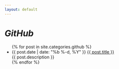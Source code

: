 ```yaml
---
layout: default
---
```


<div class="home">

  <h1><i>GitHub</i></h1>

  <ul class="posts">
    {% for post in site.categories.github %}
      <li>
        <span class="post-date">{{ post.date | date: "%b %-d, %Y" }}</span>
        <a class="post-link" href="{{ post.url }}">{{ post.title }}</a>
        <div class="title-desc">{{ post.description }}</div>
      </li>
    {% endfor %}
  </ul>

</div>
